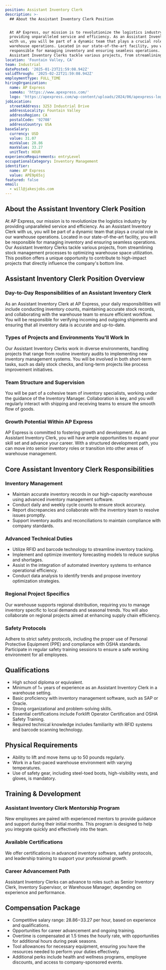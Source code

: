 ```yaml
---
position: Assistant Inventory Clerk
description: >-
  ## About the Assistant Inventory Clerk Position


  At AP Express, our mission is to revolutionize the logistics industry by
  providing unparalleled service and efficiency. As an Assistant Inventory Clerk
  with us, you will be part of a dynamic team that plays a crucial role in our
  warehouse operations. Located in our state-of-the-art facility, you will be
  responsible for managing inventory and ensuring seamless operations. Our
  Assistant Inventory Clerks tackle various projects, from streamlining sto...
location: 'Fountain Valley, CA'
team: Industrial
datePosted: '2025-01-23T21:59:08.942Z'
validThrough: '2025-02-22T21:59:08.942Z'
employmentType: FULL_TIME
hiringOrganization:
  name: AP Express
  sameAs: 'https://www.apexpress.com/'
  logo: 'https://apexpress.com/wp-content/uploads/2024/06/apexpress-logo-270px.png'
jobLocation:
  streetAddress: 3253 Industrial Drive
  addressLocality: Fountain Valley
  addressRegion: CA
  postalCode: '92708'
  addressCountry: USA
baseSalary:
  currency: USD
  value: 31.07
  minValue: 28.86
  maxValue: 33.27
  unitText: HOUR
experienceRequirements: entryLevel
occupationalCategory: Inventory Management
identifier:
  name: AP Express
  value: APE9p65sj
featured: false
email:
  - will@jakesjobs.com
---
```




## About the Assistant Inventory Clerk Position

At AP Express, our mission is to revolutionize the logistics industry by providing unparalleled service and efficiency. As an Assistant Inventory Clerk with us, you will be part of a dynamic team that plays a crucial role in our warehouse operations. Located in our state-of-the-art facility, you will be responsible for managing inventory and ensuring seamless operations. Our Assistant Inventory Clerks tackle various projects, from streamlining stock management processes to optimizing warehouse space utilization. This position offers a unique opportunity to contribute to high-impact projects that directly influence the company's bottom line.

## Assistant Inventory Clerk Position Overview

### Day-to-Day Responsibilities of an Assistant Inventory Clerk

As an Assistant Inventory Clerk at AP Express, your daily responsibilities will include conducting inventory counts, maintaining accurate stock records, and collaborating with the warehouse team to ensure efficient workflow. You will be responsible for verifying incoming and outgoing shipments and ensuring that all inventory data is accurate and up-to-date. 

### Types of Projects and Environments You'll Work In

Our Assistant Inventory Clerks work in diverse environments, handling projects that range from routine inventory audits to implementing new inventory management systems. You will be involved in both short-term tasks, such as daily stock checks, and long-term projects like process improvement initiatives.

### Team Structure and Supervision

You will be part of a cohesive team of inventory specialists, working under the guidance of the Inventory Manager. Collaboration is key, and you will regularly interact with shipping and receiving teams to ensure the smooth flow of goods.

### Growth Potential Within AP Express

AP Express is committed to fostering growth and development. As an Assistant Inventory Clerk, you will have ample opportunities to expand your skill set and advance your career. With a structured development path, you can move into senior inventory roles or transition into other areas of warehouse management.

## Core Assistant Inventory Clerk Responsibilities

### Inventory Management

- Maintain accurate inventory records in our high-capacity warehouse using advanced inventory management software.
- Conduct daily and weekly cycle counts to ensure stock accuracy.
- Report discrepancies and collaborate with the inventory team to resolve issues promptly.
- Support inventory audits and reconciliations to maintain compliance with company standards.

### Advanced Technical Duties

- Utilize RFID and barcode technology to streamline inventory tracking.
- Implement and optimize inventory forecasting models to reduce surplus and shortages.
- Assist in the integration of automated inventory systems to enhance operational efficiency.
- Conduct data analysis to identify trends and propose inventory optimization strategies.

### Regional Project Specifics

Our warehouse supports regional distribution, requiring you to manage inventory specific to local demands and seasonal trends. You will also collaborate on regional projects aimed at enhancing supply chain efficiency.

### Safety Protocols

Adhere to strict safety protocols, including the proper use of Personal Protective Equipment (PPE) and compliance with OSHA standards. Participate in regular safety training sessions to ensure a safe working environment for all employees.

## Qualifications

- High school diploma or equivalent.
- Minimum of 1+ years of experience as an Assistant Inventory Clerk in a warehouse setting.
- Basic proficiency with inventory management software, such as SAP or Oracle.
- Strong organizational and problem-solving skills.
- Essential certifications include Forklift Operator Certification and OSHA Safety Training.
- Required technical knowledge includes familiarity with RFID systems and barcode scanning technology.

## Physical Requirements

- Ability to lift and move items up to 50 pounds regularly.
- Work in a fast-paced warehouse environment with varying temperatures.
- Use of safety gear, including steel-toed boots, high-visibility vests, and gloves, is mandatory.

## Training & Development

### Assistant Inventory Clerk Mentorship Program

New employees are paired with experienced mentors to provide guidance and support during their initial months. This program is designed to help you integrate quickly and effectively into the team.

### Available Certifications

We offer certifications in advanced inventory software, safety protocols, and leadership training to support your professional growth.

### Career Advancement Path

Assistant Inventory Clerks can advance to roles such as Senior Inventory Clerk, Inventory Supervisor, or Warehouse Manager, depending on experience and performance.

## Compensation Package

- Competitive salary range: $28.86-$33.27 per hour, based on experience and qualifications.
- Opportunities for career advancement and ongoing training.
- Overtime is compensated at 1.5 times the hourly rate, with opportunities for additional hours during peak seasons.
- Tool allowances for necessary equipment, ensuring you have the resources needed to perform your duties effectively.
- Additional perks include health and wellness programs, employee discounts, and access to company-sponsored events.
